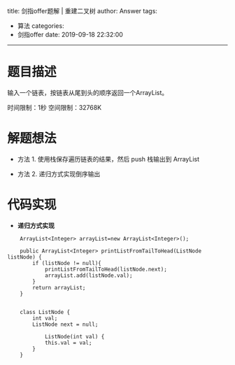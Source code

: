 title: 剑指offer题解 | 重建二叉树
author: Answer
tags: 
  - 算法
categories:
  - 剑指offer
date: 2019-09-18 22:32:00
---
# 题目描述

输入一个链表，按链表从尾到头的顺序返回一个ArrayList。

时间限制：1秒 空间限制：32768K


# 解题想法

- 方法 1. 使用栈保存遍历链表的结果，然后 push 栈输出到 ArrayList

- 方法 2. 递归方式实现倒序输出



# 代码实现

- **递归方式实现**

```
	ArrayList<Integer> arrayList=new ArrayList<Integer>();

    public ArrayList<Integer> printListFromTailToHead(ListNode listNode) {
        if (listNode != null){
            printListFromTailToHead(listNode.next);
            arrayList.add(listNode.val);
        }
        return arrayList;
    }


    class ListNode {
        int val;
        ListNode next = null;

            ListNode(int val) {
            this.val = val;
        }
    }
```




